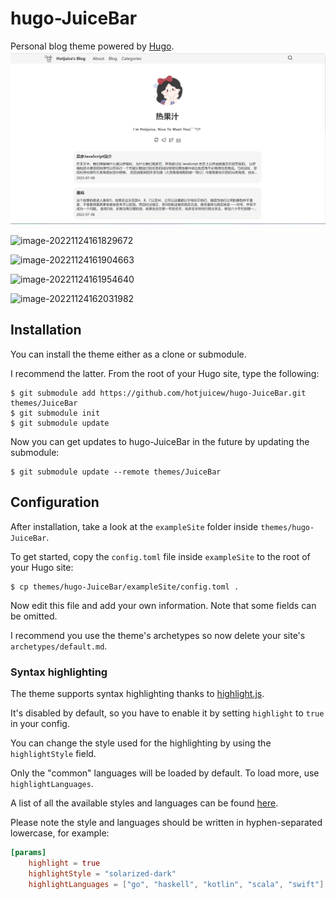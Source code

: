 # hugo-JuiceBar
Personal blog theme powered by [Hugo](https://gohugo.io).
![image-20221124161627293](./readme-pic/image-20221124161627293.png)

![image-20221124161829672](D:\workspace\blog\themes\JuiceBar\readme-pic\image-20221124161829672.png)

![image-20221124161904663](D:\workspace\blog\themes\JuiceBar\readme-pic\image-20221124161904663.png)

![image-20221124161954640](D:\workspace\blog\themes\JuiceBar\readme-pic\image-20221124161954640.png)

![image-20221124162031982](D:\workspace\blog\themes\JuiceBar\readme-pic\image-20221124162031982.png)

## Installation

You can install the theme either as a clone or submodule.

I recommend the latter. From the root of your Hugo site, type the following:

```
$ git submodule add https://github.com/hotjuicew/hugo-JuiceBar.git themes/JuiceBar
$ git submodule init
$ git submodule update
```

Now you can get updates to hugo-JuiceBar in the future by updating the submodule:

```
$ git submodule update --remote themes/JuiceBar
```
## Configuration

After installation, take a look at the `exampleSite` folder inside `themes/hugo-JuiceBar`.

To get started, copy the `config.toml` file inside `exampleSite` to the root of your Hugo site:

```
$ cp themes/hugo-JuiceBar/exampleSite/config.toml .
```

Now edit this file and add your own information. Note that some fields can be omitted.

I recommend you use the theme's archetypes so now delete your site's `archetypes/default.md`.
### Syntax highlighting

The theme supports syntax highlighting thanks to [highlight.js](https://highlightjs.org).

It's disabled by default, so you have to enable it by setting `highlight` to `true` in your config.

You can change the style used for the highlighting by using the `highlightStyle` field.

Only the "common" languages will be loaded by default. To load more, use `highlightLanguages`.

A list of all the available styles and languages can be found [here](https://highlightjs.org/static/demo/).

Please note the style and languages should be written in hyphen-separated lowercase, for example:

```toml
[params]
    highlight = true
    highlightStyle = "solarized-dark"
    highlightLanguages = ["go", "haskell", "kotlin", "scala", "swift"]
```
